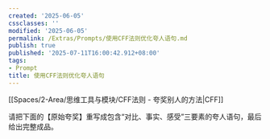 ```yaml
---
created: '2025-06-05'
cssclasses: ''
modified: '2025-06-05'
permalink: /Extras/Prompts/使用CFF法则优化夸人语句.md
publish: true
published: '2025-07-11T16:00:42.912+08:00'
tags:
- Prompt
title: 使用CFF法则优化夸人语句
---
```

[[Spaces/2-Area/思维工具与模块/CFF法则 - 夸奖别人的方法\|CFF]]

请把下面的【原始夸奖】重写成包含“对比、事实、感受”三要素的夸人语句，最后给出完整成品。
